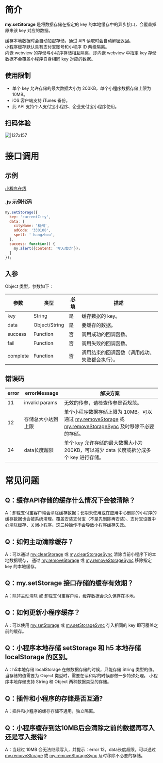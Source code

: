 # 简介

**my.setStorage** 是将数据存储在指定的 key 的本地缓存中的异步接口，会覆盖掉原来该 key 对应的数据。


缓存本地数据时会自动加密存储，通过 API 读取时会自动解密返回。   
小程序缓存默认具有支付宝账号和小程序 ID 两级隔离。   
内嵌 webview 的存储与小程序存储相互隔离，即内嵌 webview 中指定 key 存储数据不会覆盖小程序自身相同 key 对应的数据。

## 使用限制
- 单个 key 允许存储的最大数据大小为 200KB，单个小程序数据存储上限为 10MB。
- iOS 客户端支持 iTunes 备份。
- 此 API 支持个人支付宝小程序、企业支付宝小程序使用。

## 扫码体验
![|127x157](https://gw.alipayobjects.com/zos/skylark-tools/public/files/2903725b254087040533640ca9de06a1.jpeg#align=left&display=inline&height=157&margin=%5Bobject%20Object%5D&originHeight=157&originWidth=127&status=done&style=none&width=127)

# 接口调用

## 示例
[小程序在线](https://opendocs.alipay.com/openbox/mini/opendocs/storage?view=preview&defaultPage=pages/index/index&defaultOpenedFiles=pages/index/index&theme=light) 

### .js 示例代码
```javascript
my.setStorage({
  key: 'currentCity',
  data: {
    cityName: '杭州',
    adCode: '330100',
    spell: ' hangzhou',
  },
  success: function() {
    my.alert({content: '写入成功'});
  }
});
```

## 入参
Object 类型，参数如下：

| **参数** | **类型** | **必填** | **描述** |
| --- | --- | --- | --- |
| key | String | 是 | 缓存数据的 key。 |
| data | Object/String | 是 | 要缓存的数据。 |
| success | Function | 否 | 调用成功的回调函数。 |
| fail | Function | 否 | 调用失败的回调函数。 |
| complete | Function | 否 | 调用结束的回调函数（调用成功、失败都会执行）。 |


## 错误码



| **error** | **errorMessage** | **解决方案** |
| --- | --- | --- |
| 11 | invalid params | 无效的传参，请检查传参是否规范。| 
| 12 | 存储总大小达到上限 | 单个小程序数据存储上限为 10MB。可以通过 [my.removeStorage](https://opendocs.alipay.com/mini/api/of9hze) 或 [my.removeStorageSync](https://opendocs.alipay.com/mini/api/ytfrk4) 及时移除不必要的存储。| 
| 14 | data长度超限 | 单个 key 允许存储的最大数据大小为 200KB，可以减少 data 长度或拆分成多个 key 进行存储。| 



# 常见问题

## Q：缓存API存储的缓存什么情况下会被清除？
A：卸载支付宝客户端会清除缓存数据；长期未使用或在应用中心删除的小程序的缓存数据也会被系统清理。覆盖安装支付宝（不是先删除再安装）、支付宝设置中心清除缓存、关闭小程序，这三种操作不会导致小程序缓存失效。
 
## Q：如何主动清除缓存？
A：可以通过 [my.clearStorage](https://opendocs.alipay.com/mini/api/storage) 或 [my.clearStorageSync](https://opendocs.alipay.com/mini/api/ulv85u) 清除当前小程序下的本地数据缓存， 通过 [my.removeStorage](https://opendocs.alipay.com/mini/api/of9hze) 或 [my.removeStorageSync](https://opendocs.alipay.com/mini/api/ytfrk4) 移除指定 key 的本地缓存。

## Q：my.setStorage 接口存储的缓存有效期？
A：除非主动清除 或 卸载支付宝客户端，缓存数据会永久保存在本地。

## Q：如何更新小程序缓存？
A：可以使用 [my.setStorage](https://opendocs.alipay.com/mini/api/eocm6v) 或 [my.setStorageSync](https://opendocs.alipay.com/mini/api/cog0du) 存入相同的 key 即可覆盖之前的缓存。

## Q：小程序本地存储 setStorage 和 h5 本地存储 localStorage 的区别。
A：h5本地存储 localStorage 在做数据存储的时候，只能存储 String 类型的值。当存储的值需要为 Object 类型时，需要在读和写的时候都做一步特殊处理。
  小程序本地存储支持 String 和 Object 两种数据类型的存储。

## Q：插件和小程序的存储是否互通?
A：插件和小程序的缓存存储不通用，独立隔离。

## Q：小程序缓存到达10MB后会清除之前的数据再写入还是写入报错?
A：当超过 10MB 会无法继续写入，并提示：error 12，data长度超限。可以通过 [my.removeStorage](https://opendocs.alipay.com/mini/api/of9hze) 或 [my.removeStorageSync](https://opendocs.alipay.com/mini/api/ytfrk4) 及时移除不必要的存储。

